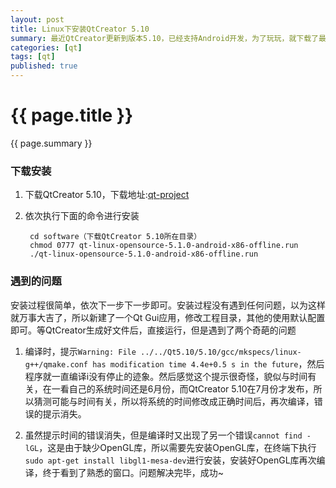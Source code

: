 ```yaml
---
layout: post
title: Linux下安装QtCreator 5.10
summary: 最近QtCreator更新到版本5.10，已经支持Android开发，为了玩玩，就下载了最新版本的QtCreator 5.10，但是安装成功后遇到了两个问题，所以就记录下解决方法。
categories: [qt]
tags: [qt]
published: true
---
```


# {{ page.title }} #
{{ page.summary }}

### 下载安装 ###
1. 下载QtCreator 5.10，下载地址:[qt-project](http://qt-project.org/downloads)  
2. 依次执行下面的命令进行安装  

		cd software（下载QtCreator 5.10所在目录）
		chmod 0777 qt-linux-opensource-5.1.0-android-x86-offline.run 
		./qt-linux-opensource-5.1.0-android-x86-offline.run  
  
### 遇到的问题 ###
安装过程很简单，依次下一步下一步即可。安装过程没有遇到任何问题，以为这样就万事大吉了，所以新建了一个Qt Gui应用，修改工程目录，其他的使用默认配置即可。等QtCreator生成好文件后，直接运行，但是遇到了两个奇葩的问题  

1. 编译时，提示`Warning: File ../../Qt5.10/5.10/gcc/mkspecs/linux-g++/qmake.conf has modification time 4.4e+0.5 s in the future`，然后程序就一直编译i没有停止的迹象。然后感觉这个提示很奇怪，貌似与时间有关，在一看自己的系统时间还是6月份，而QtCreator 5.10在7月份才发布，所以猜测可能与时间有关，所以将系统的时间修改成正确时间后，再次编译，错误的提示消失。  

2. 虽然提示时间的错误消失，但是编译时又出现了另一个错误`cannot find -lGL`，这是由于缺少OpenGL库，所以需要先安装OpenGL库，在终端下执行`sudo apt-get install libgl1-mesa-dev`进行安装，安装好OpenGL库再次编译，终于看到了熟悉的窗口。问题解决完毕，成功~

